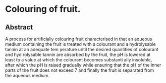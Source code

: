 # Colouring of fruit.

## Abstract
A process for artificially colouring fruit characterised in that an aqueous medium containing the fruit is treated with a colourant and a hydrolysable tannin at an adequate tem perature until the desired quantities of colourant and hyd rolysable tannin are absorbed by the fruit, the pH is lowered at least to a value at which the colourant becomes substanti ally insoluble, after which the pH is raised gradually while ensuring that the pH of the inner parts of the fruit does not exceed 7 and finally the fruit is separated from the aqueous medium.